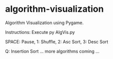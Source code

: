 # algorithm-visualization

Algorithm Visualization using Pygame.

Instructions:
Execute py AlgVis.py

SPACE: Pause, 1: Shuffle, 2: Asc Sort, 3: Desc Sort

Q: Insertion Sort
... more algorithms coming ...
